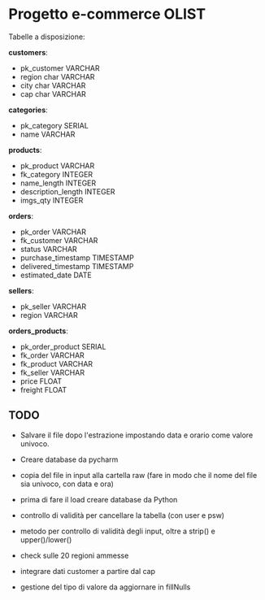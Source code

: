 # Progetto e-commerce OLIST

Tabelle a disposizione:

**customers**:
* pk_customer VARCHAR
* region char VARCHAR
* city char VARCHAR
* cap char VARCHAR

**categories**:
* pk_category SERIAL
* name VARCHAR

**products**:
* pk_product VARCHAR
* fk_category INTEGER
* name_length INTEGER
* description_length INTEGER
* imgs_qty INTEGER

**orders**:
* pk_order VARCHAR
* fk_customer VARCHAR
* status VARCHAR
* purchase_timestamp TIMESTAMP
* delivered_timestamp TIMESTAMP
* estimated_date DATE

**sellers**:
* pk_seller VARCHAR
* region VARCHAR

**orders_products**:
* pk_order_product SERIAL
* fk_order VARCHAR
* fk_product VARCHAR
* fk_seller VARCHAR
* price FLOAT
* freight FLOAT


## TODO
- Salvare il file dopo l'estrazione impostando data e orario come valore univoco.
- Creare database da pycharm
- copia del file in input alla cartella raw 
(fare in modo che il nome del file sia univoco, 
con data e ora)
- prima di fare il load creare database da Python
- controllo di validità per cancellare la tabella
(con user e psw)
- metodo per controllo di validità degli input,
oltre a strip() e upper()/lower()

- check sulle 20 regioni ammesse
- integrare dati customer a partire dal cap
- gestione del tipo di valore da aggiornare in fillNulls